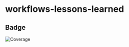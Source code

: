 # workflows-lessons-learned

## Badge
![Coverage](https://img.shields.io/endpoint?url=https://gist.githubusercontent.com/ralfstuckert/0d07669ba32bae935e2f68935ff4d7d6/raw/badge.json)
